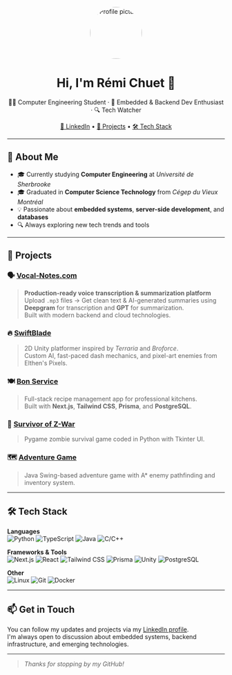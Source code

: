 <p align="center">
  <img src="https://avatars.githubusercontent.com/u/your-username" width="120" style="border-radius: 50%" alt="Profile picture">
</p>

<h1 align="center">Hi, I'm Rémi Chuet 👋</h1>

<p align="center">
  👨‍💻 Computer Engineering Student · 💾 Embedded & Backend Dev Enthusiast · 🔍 Tech Watcher
</p>

<p align="center">
  <a href="https://www.linkedin.com/in/remi-chuet" target="_blank">🔗 LinkedIn</a> • 
  <a href="#projects">🧪 Projects</a> • 
  <a href="#tech-stack">🛠️ Tech Stack</a>
</p>

---

## 💼 About Me

- 🎓 Currently studying **Computer Engineering** at *Université de Sherbrooke*
- 🎓 Graduated in **Computer Science Technology** from *Cégep du Vieux Montréal*
- 💡 Passionate about **embedded systems**, **server-side development**, and **databases**
- 🔍 Always exploring new tech trends and tools

---

## 🚀 Projects

### 🗣️ [Vocal-Notes.com](https://vocal-notes.com)
> **Production-ready voice transcription & summarization platform**  
> Upload `.mp3` files → Get clean text & AI-generated summaries using **Deepgram** for transcription and **GPT** for summarization.  
> Built with modern backend and cloud technologies.

### 🔥 [SwiftBlade](https://www.linkedin.com/posts/remi-chuet_gamedevelopment-unity2d-swiftblade-activity-7158942203266912257-56I-)
> 2D Unity platformer inspired by *Terraria* and *Broforce*.  
> Custom AI, fast-paced dash mechanics, and pixel-art enemies from Elthen's Pixels.

### 🍽️ [Bon Service](https://www.linkedin.com/posts/remi-chuet_programming-typescript-web-activity-7232413573312901122-W4nw)
> Full-stack recipe management app for professional kitchens.  
> Built with **Next.js**, **Tailwind CSS**, **Prisma**, and **PostgreSQL**.  

### 🧟 [Survivor of Z-War](https://www.linkedin.com/posts/remi-chuet_python-game-2d-activity-6965052399908478977-EnAj)
> Pygame zombie survival game coded in Python with Tkinter UI.

### 🗺️ [Adventure Game](https://www.linkedin.com/posts/remi-chuet_java-programmer-game-activity-7051226067214163968-QVRO)
> Java Swing-based adventure game with A\* enemy pathfinding and inventory system.

---

## 🛠️ Tech Stack

**Languages**  
![Python](https://img.shields.io/badge/-Python-3776AB?logo=python&logoColor=white)
![TypeScript](https://img.shields.io/badge/-TypeScript-3178C6?logo=typescript&logoColor=white)
![Java](https://img.shields.io/badge/-Java-007396?logo=java&logoColor=white)
![C/C++](https://img.shields.io/badge/-C/C++-00599C?logo=c&logoColor=white)

**Frameworks & Tools**  
![Next.js](https://img.shields.io/badge/-Next.js-000?logo=next.js)
![React](https://img.shields.io/badge/-React-61DAFB?logo=react&logoColor=black)
![Tailwind CSS](https://img.shields.io/badge/-Tailwind-06B6D4?logo=tailwindcss&logoColor=white)
![Prisma](https://img.shields.io/badge/-Prisma-2D3748?logo=prisma&logoColor=white)
![Unity](https://img.shields.io/badge/-Unity-000000?logo=unity&logoColor=white)
![PostgreSQL](https://img.shields.io/badge/-PostgreSQL-4169E1?logo=postgresql&logoColor=white)

**Other**  
![Linux](https://img.shields.io/badge/-Linux-FCC624?logo=linux&logoColor=black)
![Git](https://img.shields.io/badge/-Git-F05032?logo=git&logoColor=white)
![Docker](https://img.shields.io/badge/-Docker-2496ED?logo=docker&logoColor=white)

---

## 📫 Get in Touch

You can follow my updates and projects via my [LinkedIn profile](https://www.linkedin.com/in/remi-chuet).  
I'm always open to discussion about embedded systems, backend infrastructure, and emerging technologies.

---

> *Thanks for stopping by my GitHub!*
